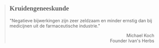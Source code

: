 ><h2 style="font-family:monad">Kruidengeneeskunde</h2 style="font-family:lato">
>
> "Negatieve bijwerkingen zijn zeer zeldzaam en minder ernstig dan bij medicijnen uit de farmaceutische industrie."
>
> <p style="text-align: right">Michael Koch<br>Founder Ivan's Herbs</p>
